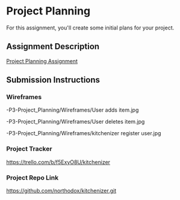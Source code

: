 # Project Planning
For this assignment, you'll create some initial plans for your project.

## Assignment Description
[Project Planning Assignment](https://education.launchcode.org/liftoff/assignments/planning/)

## Submission Instructions

### Wireframes

-P3-Project_Planning/Wireframes/User adds item.jpg

-P3-Project_Planning/Wireframes/User deletes item.jpg

-P3-Project_Planning/Wireframes/kitchenizer register user.jpg

### Project Tracker

https://trello.com/b/f5ExyO8U/kitchenizer

### Project Repo Link

https://github.com/northodox/kitchenizer.git

